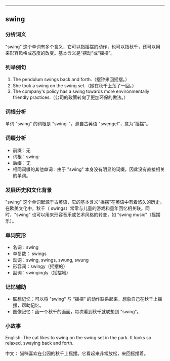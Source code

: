 
---------------
## swing
### 分析词义
"swing" 这个单词有多个含义，它可以指摇摆的动作，也可以指秋千，还可以用来形容风格或态度的改变。基本含义是“摆动”或“摇摆”。

### 列举例句
1. The pendulum swings back and forth.（摆钟来回摇摆。）
2. She took a swing on the swing set.（她在秋千上荡了一回。）
3. The company's policy has a swing towards more environmentally friendly practices.（公司的政策转向了更加环保的做法。）

### 词根分析
单词 "swing" 的词根是 "swing-"，源自古英语 "swengel"，意为“摇摆”。

### 词缀分析
- 前缀：无
- 词根：swing-
- 后缀：无
- 相同词缀的其他单词：由于 "swing" 本身没有明显的词缀，因此没有直接相关的单词。

### 发展历史和文化背景
"swing" 这个单词起源于古英语，它的基本含义“摇摆”在英语中有着悠久的历史。在欧美文化中，秋千（ swings）常常与儿童的游戏和童年回忆相关联。同时，"swing" 也可以用来形容音乐或艺术风格的转变，如 “swing music”（摇摆乐）。

### 单词变形
- 名词：swing
- 单复数： swings
- 动词：swing, swings, swung, swung
- 形容词：swingy（摇摆的）
- 副词：swingingly（摇摆地）

### 记忆辅助
- 联想记忆：可以将 "swing" 与 “摇摆” 的动作联系起来，想象自己在秋千上摇摆，帮助记忆。
- 图像记忆：画一个秋千的画面，每次看到秋千就联想到 "swing"。

### 小故事
English:
The cat likes to swing on the swing set in the park. It looks so relaxed, swaying back and forth.

中文：
猫咪喜欢在公园的秋千上摇摆。它看起来非常放松，来回摇摆着。

